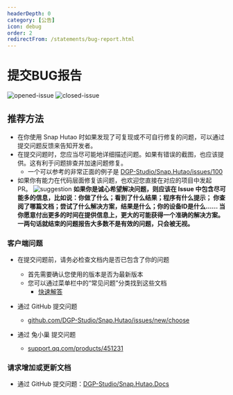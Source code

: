 ```yaml
---
headerDepth: 0
category: [公告]
icon: debug
order: 2
redirectFrom: /statements/bug-report.html
---
```


# 提交BUG报告

![opened-issue](https://img.shields.io/github/issues/DGP-Studio/Snap.Hutao?style=for-the-badge)
![closed-issue](https://img.shields.io/github/issues-closed/DGP-Studio/Snap.Hutao?style=for-the-badge&color=blue)

## 推荐方法

- 在你使用 Snap Hutao 时如果发现了可复现或不可自行修复的问题，可以通过提交问题反馈来告知开发者。
- 在提交问题时，您应当尽可能地详细描述问题。如果有错误的截图，也应该提供。这有利于问题排查并加速问题修复。
  - 一个可以参考的非常正面的例子是 [DGP-Studio/Snap.Hutao/issues/100](https://github.com/DGP-Studio/Snap.Hutao/issues/100)
- 如果你有能力在代码层面修复该问题，也欢迎您直接在对应的项目中发起 PR。
  ![suggestion](https://img.alicdn.com/imgextra/i3/1797064093/O1CN01jXBMbe1g6du15k9kx_!!1797064093.jpg)
**如果你是诚心希望解决问题，则应该在 Issue 中包含尽可能多的信息，比如说：你做了什么；看到了什么结果；程序有什么提示；
你查阅了哪篇文档；尝试了什么解决方案，结果是什么；你的设备ID是什么…… 当你愿意付出更多的时间在提供信息上，更大的可能获得一个准确的解决方案。
一两句话就结束的问题报告大多数不是有效的问题，只会被无视。**

### 客户端问题
  - 在提交问题前，请务必检查文档内是否已包含了你的问题
    - 首先需要确认您使用的版本是否为最新版本
    - 您可以通过菜单栏中的“常见问题”分类找到这些文档
      - [快速解答](../advanced/FAQ.md)

  - 通过 GitHub 提交问题 <Badge text="推荐" type="tip" /> 
    - [github.com/DGP-Studio/Snap.Hutao/issues/new/choose](https://github.com/DGP-Studio/Snap.Hutao/issues/new/choose)
  - 通过 兔小巢 提交问题
    - [support.qq.com/products/451231](https://support.qq.com/products/451231)

### 请求增加或更新文档
  - 通过 GitHub 提交问题：[DGP-Studio/Snap.Hutao.Docs](https://github.com/DGP-Studio/Snap.Hutao.Docs/issues/new/choose)